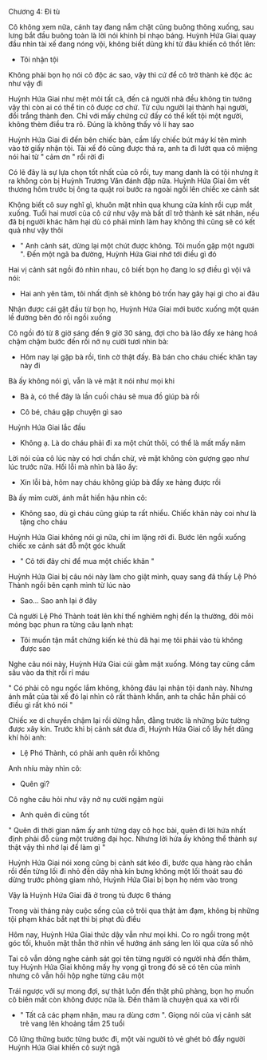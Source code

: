 




Chương 4: Đi tù

Cô không xem nữa, cánh tay đang nắm chặt cũng buông thõng xuống, sau lưng bắt đầu buông toàn là lời nói khinh bỉ nhạo báng. Huỳnh Hứa Giai quay đầu nhìn tài xế đang nóng vội, không biết dũng khí từ đâu khiến cô thốt lên:

- Tôi nhận tội

Không phải bọn họ nói cô độc ác sao, vậy thì cứ để cô trở thành kẻ độc ác như vậy đi

Huỳnh Hứa Giai như mệt mỏi tất cả, đến cả người nhà đều không tin tưởng vậy thì còn ai có thể tin cô được cơ chứ. Từ cứu người lại thành hại người, đổi trắng thành đen. Chỉ với mấy chứng cứ đấy có thể kết tội một người, không thèm điều tra rõ. Đúng là không thấy vô lí hay sao

Huỳnh Hứa Giai đi đến bên chiếc bàn, cầm lấy chiếc bút máy kí tên mình vào tờ giấy nhận tội. Tài xế đó cũng được thả ra, anh ta đi lướt qua cô miệng nói hai từ " cảm ơn " rồi rời đi

Có lẽ đây là sự lựa chọn tốt nhất của cô rồi, tuy mang danh là có tội nhưng ít ra không còn bị Huỳnh Trương Văn đánh đập nữa. Huỳnh Hứa Giai ôm vết thương hôm trước bị ông ta quật roi bước ra ngoài ngồi lên chiếc xe cảnh sát

Không biết cô suy nghĩ gì, khuôn mặt nhìn qua khung cửa kính rồi cụp mắt xuống. Tuổi hai mươi của cô cứ như vậy mà bất dĩ trở thành kẻ sát nhân, nếu đã bị người khác hãm hại dù có phải mình làm hay không thì cũng sẽ có kết quả như vậy thôi

- " Anh cảnh sát, dừng lại một chút được không. Tôi muốn gặp một người ". Đến một ngã ba đường, Huỳnh Hứa Giai nhớ tới điều gì đó

Hai vị cảnh sát ngồi đó nhìn nhau, cô biết bọn họ đang lo sợ điều gì vội vã nói:

- Hai anh yên tâm, tôi nhất định sẽ không bỏ trốn hay gây hại gì cho ai đâu

Nhận được cái gật đầu từ bọn họ, Huỳnh Hứa Giai mới bước xuống một quán lề đường bên đó rồi ngồi xuống

Cô ngồi đó từ 8 giờ sáng đến 9 giờ 30 sáng, đợi cho bà lão đẩy xe hàng hoá chậm chậm bước đến rồi nở nụ cười tươi nhìn bà:

- Hôm nay lại gặp bà rồi, tình cờ thật đấy. Bà bán cho cháu chiếc khăn tay này đi

Bà ấy không nói gì, vẫn là vẻ mặt ít nói như mọi khi

- Bà à, có thể đây là lần cuối cháu sẽ mua đồ giúp bà rồi

- Cô bé, cháu gặp chuyện gì sao

Huỳnh Hứa Giai lắc đầu

- Không ạ. Là do cháu phải đi xa một chút thôi, có thể là mất mấy năm

Lời nói của cô lúc này có hơi chần chừ, vẻ mặt không còn gượng gạo như lúc trước nữa. Hối lỗi mà nhìn bà lão ấy:

- Xin lỗi bà, hôm nay cháu không giúp bà đẩy xe hàng được rồi

Bà ấy mỉm cười, ánh mắt hiền hậu nhìn cô:

- Không sao, dù gì cháu cũng giúp ta rất nhiều. Chiếc khăn này coi như là tặng cho cháu

Huỳnh Hứa Giai không nói gì nữa, chỉ im lặng rời đi. Bước lên ngồi xuống chiếc xe cảnh sát đỗ một góc khuất

- " Cô tới đây chỉ để mua một chiếc khăn "

Huỳnh Hứa Giai bị câu nói này làm cho giật mình, quay sang đã thấy Lệ Phó Thành ngồi bên cạnh mình từ lúc nào

- Sao... Sao anh lại ở đây

Cả người Lệ Phó Thành toát lên khí thế nghiêm nghị đến lạ thường, đôi môi mỏng bạc phun ra từng câu lạnh nhạt:

- Tôi muốn tận mắt chứng kiến kẻ thù đã hại mẹ tôi phải vào tù không được sao

Nghe câu nói này, Huỳnh Hứa Giai cúi gằm mặt xuống. Móng tay cũng cắm sâu vào da thịt rồi rỉ máu

" Có phải cô ngu ngốc lắm không, không đâu lại nhận tội danh này. Nhưng ánh mắt của tài xế đó lại nhìn cô rất thành khẩn, anh ta chắc hẳn phải có điều gì rất khó nói "

Chiếc xe di chuyển chậm lại rồi dừng hẳn, đằng trước là những bức tường được xây kín. Trước khi bị cảnh sát đưa đi, Huỳnh Hứa Giai cố lấy hết dũng khí hỏi anh:

- Lệ Phó Thành, có phải anh quên rồi không

Anh nhíu mày nhìn cô:

- Quên gì?

Cô nghe câu hỏi như vậy nở nụ cười ngậm ngùi

- Anh quên đi cũng tốt

" Quên đi thời gian năm ấy anh từng dạy cô học bài, quên đi lời hứa nhất định phải đỗ cùng một trường đại học. Nhưng lời hứa ấy không thể thành sự thật vậy thì nhớ lại để làm gì "

Huỳnh Hứa Giai nói xong cũng bị cảnh sát kéo đi, bước qua hàng rào chắn rồi đến từng lối đi nhỏ đến dãy nhà kín bưng không một lối thoát sau đó dừng trước phòng giam nhỏ, Huỳnh Hứa Giai bị bọn họ ném vào trong


Vậy là Huỳnh Hứa Giai đã ở trong tù được 6 tháng

Trong vài tháng này cuộc sống của cô trôi qua thật ảm đạm, không bị những tội phạm khác bắt nạt thì bị phạt đủ điều

Hôm nay, Huỳnh Hứa Giai thức dậy vẫn như mọi khi. Co ro ngồi trong một góc tối, khuôn mặt thẫn thờ nhìn về hướng ánh sáng len lỏi qua cửa sổ nhỏ

Tai cô vẫn dỏng nghe cảnh sát gọi tên từng người có người nhà đến thăm, tuy Huỳnh Hứa Giai không mấy hy vọng gì trong đó sẽ có tên của mình nhưng cô vẫn hồi hộp nghe từng câu một

Trái ngược với sự mong đợi, sự thật luôn đến thật phũ phàng, bọn họ muốn cô biến mất còn không được nữa là. Đến thăm là chuyện quá xa vời rồi

- " Tất cả các phạm nhân, mau ra dùng cơm ". Giọng nói của vị cảnh sát trẻ vang lên khoảng tầm 25 tuổi

Cô lững thững bước từng bước đi, một vài người tỏ vẻ ghét bỏ đẩy người Huỳnh Hứa Giai khiến cô suýt ngã




